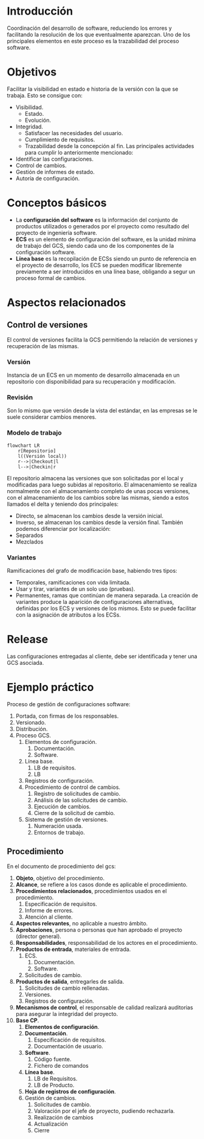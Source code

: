 # Introducción
Coordinación del desarrollo de software, reduciendo los errores y facilitando la resolución de los que eventualmente aparezcan. Uno de los principales elementos en este proceso es la trazabilidad del proceso software.
# Objetivos
Facilitar la visibilidad en estado e historia de la versión con la que se trabaja. Esto se consigue con:
- Visibilidad.
	- Estado.
	- Evolución.
- Integridad.
	- Satisfacer las necesidades del usuario.
	- Cumplimiento de requisitos.
	- Trazabilidad desde la concepción al fin.
Las principales actividades para cumplir lo anteriormente mencionado:
- Identificar las configuraciones.
- Control de cambios.
- Gestión de informes de estado.
- Autoría de configuración.
# Conceptos básicos
- La **configuración del software** es la información del conjunto de productos utilizados o generados por el proyecto como resultado del proyecto de ingeniería software.
- **ECS** es un elemento de configuración del software, es la unidad mínima de trabajo del GCS, siendo cada uno de los componentes de la configuración software.
- **Línea base** es la recopilación de ECSs siendo un punto de referencia en el proyecto de desarrollo, los ECS se pueden modificar libremente previamente a ser introducidos en una línea base, obligando a segur un proceso formal de cambios.
# Aspectos relacionados
## Control de versiones
El control de versiones facilita la GCS permitiendo la relación de versiones y recuperación de las mismas.
### Versión
Instancia de un ECS en un momento de desarrollo almacenada en un repositorio con disponibilidad para su recuperación y modificación.
### Revisión
Son lo mismo que versión desde la vista del estándar, en las empresas se le suele considerar cambios menores.
### Modelo de trabajo
```mermaid
flowchart LR
	r[Repositorio]
	l((Versión local))
	r-->|Checkout|l
	l-->|Checkin|r
```
El repositorio almacena las versiones que son solicitadas por el local y modificadas para luego subidas al repositorio. El almacenamiento se realiza normalmente con el almacenamiento completo de unas pocas versiones, con el almacenamiento de los cambios sobre las mismas, siendo a estos llamados el delta y teniendo dos principales:
- Directo, se almacenan los cambios desde la versión inicial.
- Inverso, se almacenan los cambios desde la versión final.
También podemos diferenciar por localización:
- Separados
- Mezclados
### Variantes
Ramificaciones del grafo de modificación base, habiendo tres tipos:
- Temporales, ramificaciones con vida limitada.
- Usar y tirar, variantes de un solo uso (pruebas).
- Permanentes, ramas que continúan de manera separada.
La creación de variantes produce la aparición de configuraciones alternativas, definidas por los ECS y versiones de los mismos. Esto se puede facilitar con la asignación de atributos a los ECSs.
# Release
Las configuraciones entregadas al cliente, debe ser identificada y tener una GCS asociada.
# Ejemplo práctico
Proceso de gestión de configuraciones software:
1. Portada, con firmas de los responsables.
2. Versionado.
3. Distribución.
4. Proceso GCS.
	1. Elementos de configuración.
		1. Documentación.
		2. Software.
	2. Línea base.
		1. LB de requisitos.
		2. LB
	3. Registros de configuración.
	4. Procedimiento de control de cambios.
		1. Registro de solicitudes de cambio.
		2. Análisis de las solicitudes de cambio.
		3. Ejecución de cambios.
		4. Cierre de la solicitud de cambio.
	5. Sistema de gestión de versiones.
		1. Numeración usada.
		2. Entornos de trabajo.

## Procedimiento
En el documento de procedimiento del gcs:
1. **Objeto**, objetivo del procedimiento.
2. **Alcance**, se refiere a los casos donde es aplicable el procedimiento.
3. **Procedimientos relacionados**, procedimientos usados en el procedimiento.
	1. Especificación de requisitos.
	2. Informe de errores.
	3. Atención al cliente.
4. **Aspectos relevantes**, no aplicable a nuestro ámbito.
5. **Aprobaciones**, persona o personas que han aprobado el proyecto (director general).
6. **Responsabilidades**, responsabilidad de los actores en el procedimiento.
7. **Productos de entrada**, materiales de entrada.
	1. ECS.
		1. Documentación.
		2. Software.
	2. Solicitudes de cambio.
8. **Productos de salida**, entregarles de salida.
	1. Solicitudes de cambio rellenadas.
	2. Versiones.
	3. Registros de configuración.
9. **Mecanismos de control**, el responsable de calidad realizará auditorias para asegurar la integridad del proyecto.
10. **Base CP**.
	1. **Elementos de configuración**.
	2. **Documentación**.
		1. Especificación de requisitos.
		2. Documentación de usuario.
	3. **Software**.
		1. Código fuente.
		2. Fichero de comandos
	4. **Línea base**.
		1. LB de Requisitos.
		2. LB de Producto.
	5. **Hoja de registros de configuración**.
	6. Gestión de cambios.
		1. Solicitudes de cambio.
		2. Valoración por el jefe de proyecto, pudiendo rechazarla.
		3. Realización de cambios
		4. Actualización
		5. Cierre